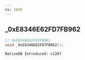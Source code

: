 ```yaml
---
ns: SAVE
---
```

## _0xE8346E62FD7FB962

```c
// 0xE8346E62FD7FB962
void _0xE8346E62FD7FB962();
```

```
NativeDB Introduced: v1207
```

